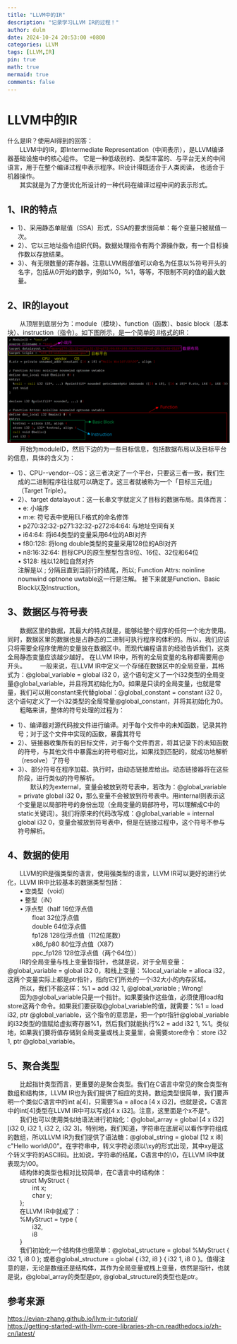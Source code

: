 ```yaml
---
title: "LLVM中的IR"
description: "记录学习LLVM IR的过程！"
author: dulm
date: 2024-10-24 20:53:00 +0800
categories: LLVM
tags: [LLVM,IR]
pin: true
math: true
mermaid: true
comments: false
---
```

# LLVM中的IR  
什么是IR？使用AI得到的回答：  
&emsp;&emsp;LLVM中的IR，即Intermediate Representation（中间表示），是LLVM编译器基础设施中的核心组件。
它是一种低级别的、类型丰富的、与平台无关的中间语言，用于在整个编译过程中表示程序。IR设计得既适合于人类阅读，
也适合于机器操作。  
&emsp;&emsp;其实就是为了方便优化所设计的一种代码在编译过程中间的表示形式。   
## 1、IR的特点
- 1）、采用静态单赋值（SSA）形式，SSA的要求很简单：每个变量只被赋值一次。
- 2）、它以三地址指令组织代码。数据处理指令有两个源操作数，有一个目标操作数以存放结果。
- 3）、有无限数量的寄存器。注意LLVM局部值可以命名为任意以%符号开头的名字，包括从0开始的数字，例如%0，%1，等等，不限制不同的值的最大数量。<br>

## 2、IR的layout
&emsp;&emsp;从顶层到底层分为：module（模块）、function（函数）、basic block（基本块）、instruction（指令）。如下图所示，是一个简单的.ll格式的IR：   
![IR Layout](/assets/pic/IR_layout.png)    
&emsp;&emsp;开始为moduleID，然后下边的为一些目标信息，包括数据布局以及目标平台的信息，具体的含义为：   
- 1）、CPU--vendor--OS：这三者决定了一个平台，只要这三者一致，我们生成的二进制程序往往就可以确定了。这三者就被称为一个「目标三元组」（Target Triple）。
- 2）、target datalayout：这一长串文字就定义了目标的数据布局。具体而言：<br>
     • e: 小端序<br>
     • m:e: 符号表中使用ELF格式的命名修饰<br>
     • p270:32:32-p271:32:32-p272:64:64: 与地址空间有关<br>
     • i64:64: 将i64类型的变量采用64位的ABI对齐<br>
     • f80:128: 将long double类型的变量采用128位的ABI对齐<br>
     • n8:16:32:64: 目标CPU的原生整型包含8位、16位、32位和64位<br>
     • S128: 栈以128位自然对齐<br>
  注解是以 ; 分隔且直到当前行的结尾，所以; Function Attrs: noinline nounwind optnone uwtable这一行是注解。
  接下来就是Function、Basic Block以及Instruction。

## 3、数据区与符号表
  &emsp;&emsp;数据区里的数据，其最大的特点就是，能够给整个程序的任何一个地方使用。同时，数据区里的数据也是占静态的二进制可执行程序的体积的。所以，我们应该只将需要全程序使用的变量放在数据区中。而现代编程语言的经验告诉我们，这类全局静态变量应该越少越好。 在LLVM IR中，所有的全局变量的名称都需要用@开头。
&emsp;&emsp;一般来说，在LLVM IR中定义一个存储在数据区中的全局变量，其格式为：@global_variable = global i32 0，这个语句定义了一个i32类型的全局变量@global_variable，并且将其初始化为0。如果是只读的全局变量，也就是常量，我们可以用constant来代替global：@global_constant = constant i32 0，这个语句定义了一个i32类型的全局常量@global_constant，并将其初始化为0。
&emsp;&emsp;粗略来讲，整体的符号处理的过程为：
- 1）、编译器对源代码按文件进行编译。对于每个文件中的未知函数，记录其符号；对于这个文件中实现的函数，暴露其符号
- 2）、链接器收集所有的目标文件，对于每个文件而言，将其记录下的未知函数的符号，与其他文件中暴露出的符号相对比，如果找到匹配的，就成功地解析（resolve）了符号
- 3）、部分符号在程序加载、执行时，由动态链接库给出。动态链接器将在这些阶段，进行类似的符号解析。<br>
&emsp;&emsp;默认的为external，变量会被放到符号表中，若改为：@global_variable = private global i32 0，那么变量不会被放到符号表中。用internal则表示这个变量是以局部符号的身份出现（全局变量的局部符号，可以理解成C中的static关键词）。我们将原来的代码改写成：@global_variable = internal global i32 0，变量会被放到符号表中，但是在链接过程中，这个符号不参与符号解析。

## 4、数据的使用   
&emsp;&emsp;LLVM的IR是强类型的语言，使用强类型的语言，LLVM IR可以更好的进行优化，LLVM IR中比较基本的数据类型包括：  
&emsp;&emsp;• 空类型（void）  
&emsp;&emsp;• 整型（iN）  
&emsp;&emsp;• 浮点型（half 16位浮点值  
&emsp;&emsp;&emsp;&emsp;float 32位浮点值  
&emsp;&emsp;&emsp;&emsp;double 64位浮点值   
&emsp;&emsp;&emsp;&emsp;fp128 128位浮点值（112位尾数）  
&emsp;&emsp;&emsp;&emsp;x86_fp80 80位浮点值（X87）   
&emsp;&emsp;&emsp;&emsp;ppc_fp128 128位浮点值（两个64位））    
&emsp;&emsp;IR的全局变量与栈上变量皆指针，也就是说，对于全局变量：@global_variable = global i32 0，和栈上变量：%local_variable = alloca i32，这两个变量实际上都是ptr指针，指向它们所处的一个i32大小的内存区域。  
&emsp;&emsp;所以，我们不能这样：%1 = add i32 1, @global_variable ; Wrong!    
&emsp;&emsp;因为@global_variable只是一个指针。如果要操作这些值，必须使用load和store这两个命令。如果我们要获取@global_variable的值，就需要：%1 = load i32, ptr @global_variable，这个指令的意思是，把一个ptr指针@global_variable的i32类型的值赋给虚拟寄存器%1，然后我们就能执行%2 = add i32 1, %1。类似地，如果我们要将值存储到全局变量或栈上变量里，会需要store命令：store i32 1, ptr @global_variable。

## 5、聚合类型   
&emsp;&emsp;比起指针类型而言，更重要的是聚合类型。我们在C语言中常见的聚合类型有数组和结构体，LLVM IR也为我们提供了相应的支持。数组类型很简单，我们要声明一个类似C语言中的int a[4]，只需要%a = alloca [4 x i32]，也就是说，C语言中的int[4]类型在LLVM IR中可以写成[4 x i32]。注意，这里面是个x不是*。   
&emsp;&emsp;我们也可以使用类似地语法进行初始化：@global_array = global [4 x i32] [i32 0, i32 1, i32 2, i32 3]。特别地，我们知道，字符串在底层可以看作字符组成的数组，所以LLVM IR为我们提供了语法糖：@global_string = global [12 x i8] c"Hello world\00"。在字符串中，转义字符必须以\xy的形式出现，其中xy是这个转义字符的ASCII码。比如说，字符串的结尾，C语言中的\0，在LLVM IR中就表现为\00。   
&emsp;&emsp;结构体的类型也相对比较简单，在C语言中的结构体：   
&emsp;&emsp;struct MyStruct {   
&emsp;&emsp;&emsp;&emsp;int x;   
&emsp;&emsp;&emsp;&emsp;char y;  
&emsp;&emsp;};   
&emsp;&emsp;在LLVM IR中就成了：   
&emsp;&emsp;%MyStruct = type {   
&emsp;&emsp;&emsp;&emsp;i32,  
&emsp;&emsp;&emsp;&emsp;i8   
&emsp;&emsp;}   
&emsp;&emsp;我们初始化一个结构体也很简单：@global_structure = global %MyStruct { i32 1, i8 0 }; 或者@global_structure = global { i32, i8 } { i32 1, i8 0 }。值得注意的是，无论是数组还是结构体，其作为全局变量或栈上变量，依然是指针，也就是说，@global_array的类型是ptr, @global_structure的类型也是ptr。  

## 参考来源  
https://evian-zhang.github.io/llvm-ir-tutorial/  
https://getting-started-with-llvm-core-libraries-zh-cn.readthedocs.io/zh-cn/latest/

